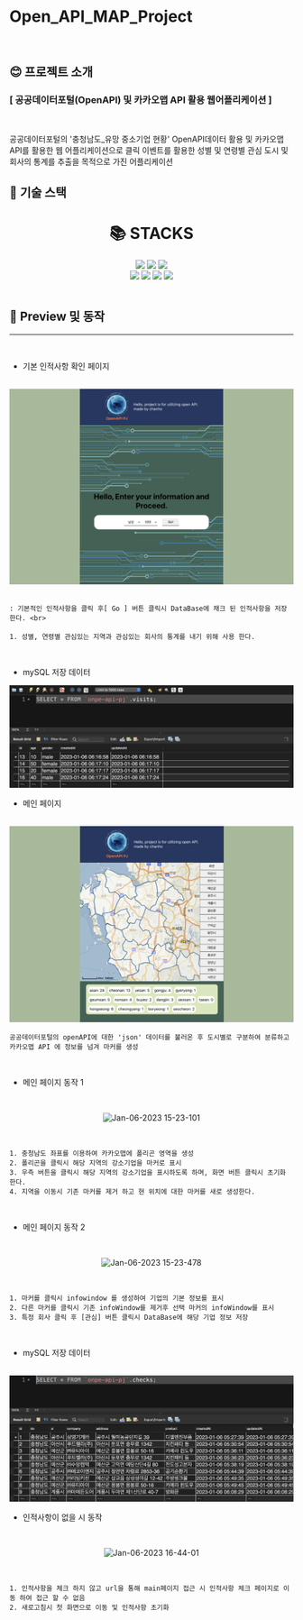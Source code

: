 # Open_API_MAP_Project

<br>

## 😊 프로젝트 소개

### [ 공공데이터포털(OpenAPI) 및 카카오맵 API 활용 웹어플리케이션 ]

<br>

<p>
공공데이터포털의 '충청남도_유망 중소기업 현황' OpenAPI데이터 활용 및 카카오맵 API를 활용한 웹 어플리케이션으로 클릭 이벤트를 활용한 성별 및 연령별 관심 도시 및 회사의 통계를 추출을 목적으로 가진 어플리케이션

</p>

## 👐 기술 스택

<div align=center>

<h1>📚 STACKS</h1>

<div align=center> 
  <img src="https://img.shields.io/badge/react-61DAFB?style=for-the-badge&logo=react&logoColor=black">
  <img src="https://img.shields.io/badge/Redux-Saga-764ABC?style=for-the-badge&logo=Redux-Saga&logoColor=white">
  <img src="https://img.shields.io/badge/Axios-5A29E4?style=for-the-badge&logo=Axios&logoColor=white">
  <br>
  <img src="https://img.shields.io/badge/Node.js-339933?style=for-the-badge&logo=Node.js&logoColor=white">
  <img src="https://img.shields.io/badge/Express-000000?style=for-the-badge&logo=Express&logoColor=white">
  <img src="https://img.shields.io/badge/MySQL-4479A1?style=for-the-badge&logo=MySQL&logoColor=white">
  <img src="https://img.shields.io/badge/Sequelize-52B0E7?style=for-the-badge&logo=Sequelize&logoColor=white">
  <br>
</div>
</div>

<br>

## 🏃 Preview 및 동작

---

<br>

- 기본 인적사항 확인 페이지

<br>

<img src='./readme/join.png'>

<br>

```

: 기본적인 인적사항을 클릭 후[ Go ] 버튼 클릭시 DataBase에 채크 된 인적사항을 저장 한다. <br>

1. 성별, 연령별 관심있는 지역과 관심있는 회사의 통계를 내기 위해 사용 한다.

```

<br>

- mySQL 저장 데이터

<img src='./readme/db1.png'>

<br>

- 메인 페이지

<br>

<img src='./readme/main.png'>

<br>

```
공공데이터포털의 openAPI에 대한 'json' 데이터를 불러온 후 도시별로 구분하여 분류하고 카카오맵 API 에 정보를 넘겨 마커를 생성
```

<br>

- 메인 페이지 동작 1

<br>

<div align=center>

![Jan-06-2023 15-23-101](https://user-images.githubusercontent.com/105937460/210948325-0d5c3f35-bf83-42d1-974f-f2b5dbab40e0.gif)

</div>

<br>

```
1. 충청남도 좌표를 이용하여 카카오맵에 폴리곤 영역을 생성
2. 폴리곤을 클릭시 해당 지역의 강소기업을 마커로 표시
3. 우측 버튼을 클릭시 해당 지역의 강소기업을 표시하도록 하며, 화면 버튼 클릭시 초기화 한다.
4. 지역을 이동시 기존 마커를 제거 하고 현 위치에 대한 마커를 새로 생성한다.
```

<br>

- 메인 페이지 동작 2

<br>

<div align=center>

![Jan-06-2023 15-23-478](https://user-images.githubusercontent.com/105937460/210948433-d28ba2be-4ff6-492a-bcc0-2e4fa248a29d.gif)

</div>

<br>

```
1. 마커를 클릭시 infowindow 를 생성하여 기업의 기본 정보를 표시
2. 다른 마커를 클릭시 기존 infoWindow를 제거후 선택 마커의 infoWindow를 표시
3. 특정 회사 클릭 후 [관심] 버튼 클릭시 DataBase에 해당 기업 정보 저장
```

<br>

- mySQL 저장 데이터

<br>

<img src='./readme/db2.png'>

<br>

- 인적사항이 없을 시 동작

<br>

<div align=center>

![Jan-06-2023 16-44-01](https://user-images.githubusercontent.com/105937460/210954316-0e8ff1d7-abe3-46db-8b7e-856ed876b46a.gif)

</div>

<br>

```
1. 인적사항을 체크 하지 않고 url을 통해 main페이지 접근 시 인적사항 체크 페이지로 이동 하여 접근 할 수 없음
2. 새로고침시 첫 화면으로 이동 및 인적사항 초기화
```
